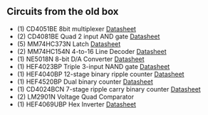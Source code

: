 Circuits from the old box
-------------------------

* (1) CD4051BE 8bit multiplexer [Datasheet](cd4051b.pdf)
* (2) CD4081BE Quad 2 input AND gate [Datasheet](cd4081b.pdf)
* (5) MM74HC373N Latch [Datasheet](sn74hc373.pdf)
* (2) MM74HC154N 4-to-16 Line Decoder [Datasheet](MM74HC154.pdf)
* (1) NE5018N 8-bit D/A Converter [Datasheet](ne5018.pdf)
* (1) HEF4023BP Triple 3-input NAND gate [Datasheet](hef4023b.pdf)
* (1) HEF4040BP 12-stage binary ripple counter [Datasheet](hef4040b.pdf)
* (1) HEF4520BP Dual binary counter [Datasheet](hef4520b.pdf)
* (1) CD4024BCN 7-stage ripple carry binary counter [Datasheet](cd4024bc.pdf)
* (2) LM2901N Voltage Quad Comparator
* (1) HEF4069UBP Hex Inverter [Datasheet](hef4069ub.pdf)
